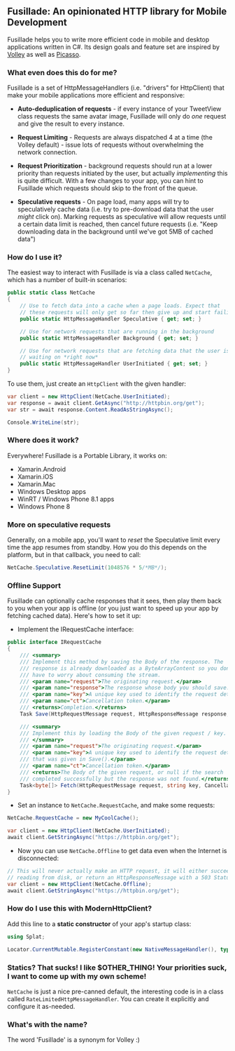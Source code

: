## Fusillade: An opinionated HTTP library for Mobile Development

Fusillade helps you to write more efficient code in mobile and desktop
applications written in C#. Its design goals and feature set are inspired by
[Volley](http://arnab.ch/blog/2013/08/asynchronous-http-requests-in-android-using-volley/)
as well as [Picasso](http://square.github.io/picasso/).

### What even does this do for me?

Fusillade is a set of HttpMessageHandlers (i.e. "drivers" for HttpClient) that
make your mobile applications more efficient and responsive:

* **Auto-deduplication of requests** - if every instance of your TweetView
  class requests the same avatar image, Fusillade will only do *one* request
  and give the result to every instance.

* **Request Limiting** - Requests are always dispatched 4 at a time (the
  Volley default) - issue lots of requests without overwhelming the network
  connection.

* **Request Prioritization** - background requests should run at a lower
  priority than requests initiated by the user, but actually *implementing*
  this is quite difficult. With a few changes to your app, you can hint to
  Fusillade which requests should skip to the front of the queue.

* **Speculative requests** - On page load, many apps will try to speculatively
  cache data (i.e. try to pre-download data that the user *might* click on).
  Marking requests as speculative will allow requests until a certain data
  limit is reached, then cancel future requests (i.e. "Keep downloading data
  in the background until we've got 5MB of cached data")

### How do I use it?

The easiest way to interact with Fusillade is via a class called `NetCache`,
which has a number of built-in scenarios:

```cs
public static class NetCache
{
    // Use to fetch data into a cache when a page loads. Expect that
    // these requests will only get so far then give up and start failing
    public static HttpMessageHandler Speculative { get; set; }

    // Use for network requests that are running in the background
    public static HttpMessageHandler Background { get; set; }

    // Use for network requests that are fetching data that the user is
    // waiting on *right now*
    public static HttpMessageHandler UserInitiated { get; set; }
}
```

To use them, just create an `HttpClient` with the given handler:

```cs
var client = new HttpClient(NetCache.UserInitiated);
var response = await client.GetAsync("http://httpbin.org/get");
var str = await response.Content.ReadAsStringAsync();

Console.WriteLine(str);
```

### Where does it work?

Everywhere! Fusillade is a Portable Library, it works on:

* Xamarin.Android
* Xamarin.iOS
* Xamarin.Mac
* Windows Desktop apps
* WinRT / Windows Phone 8.1 apps
* Windows Phone 8

### More on speculative requests

Generally, on a mobile app, you'll want to *reset* the Speculative limit every
time the app resumes from standby. How you do this depends on the platform,
but in that callback, you need to call:

```cs
NetCache.Speculative.ResetLimit(1048576 * 5/*MB*/);
```

### Offline Support

Fusillade can optionally cache responses that it sees, then play them back to
you when your app is offline (or you just want to speed up your app by fetching
cached data). Here's how to set it up:

* Implement the IRequestCache interface:

```cs
public interface IRequestCache
{
    /// <summary>
    /// Implement this method by saving the Body of the response. The
    /// response is already downloaded as a ByteArrayContent so you don't
    /// have to worry about consuming the stream.
    /// <param name="request">The originating request.</param>
    /// <param name="response">The response whose body you should save.</param>
    /// <param name="key">A unique key used to identify the request details.</param>
    /// <param name="ct">Cancellation token.</param>
    /// <returns>Completion.</returns>
    Task Save(HttpRequestMessage request, HttpResponseMessage response, string key, CancellationToken ct);

    /// <summary>
    /// Implement this by loading the Body of the given request / key.
    /// </summary>
    /// <param name="request">The originating request.</param>
    /// <param name="key">A unique key used to identify the request details,
    /// that was given in Save().</param>
    /// <param name="ct">Cancellation token.</param>
    /// <returns>The Body of the given request, or null if the search
    /// completed successfully but the response was not found.</returns>
    Task<byte[]> Fetch(HttpRequestMessage request, string key, CancellationToken ct);
}
```

* Set an instance to `NetCache.RequestCache`, and make some requests:

```cs
NetCache.RequestCache = new MyCoolCache();

var client = new HttpClient(NetCache.UserInitiated);
await client.GetStringAsync("https://httpbin.org/get");
```

* Now you can use `NetCache.Offline` to get data even when the Internet is disconnected:

```cs
// This will never actually make an HTTP request, it will either succeed via
// reading from disk, or return an HttpResponseMessage with a 503 Status code.
var client = new HttpClient(NetCache.Offline);
await client.GetStringAsync("https://httpbin.org/get");
```

### How do I use this with ModernHttpClient?

Add this line to a **static constructor** of your app's startup class:

```cs
using Splat;

Locator.CurrentMutable.RegisterConstant(new NativeMessageHandler(), typeof(HttpMessageHandler));
```

### Statics? That sucks! I like $OTHER_THING! Your priorities suck, I want to come up with my own scheme!

`NetCache` is just a nice pre-canned default, the interesting code is in a
class called `RateLimitedHttpMessageHandler`. You can create it explicitly and
configure it as-needed.

### What's with the name?

The word 'Fusillade' is a synonym for Volley :)
